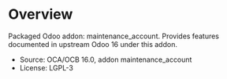 # Overview

Packaged Odoo addon: maintenance_account. Provides features documented in upstream Odoo 16 under this addon.

- Source: OCA/OCB 16.0, addon maintenance_account
- License: LGPL-3
